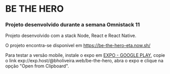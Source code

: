# BE THE HERO

### Projeto desenvolvido durante a semana Omnistack 11

Projeto desenvolvido com a stack Node, React e React Native.

O projeto encontra-se disponível em https://be-the-hero-eta.now.sh/

Para testar a versão mobile, instale o expo em [EXPO - GOOGLE PLAY](https://play.google.com/store/apps/details?id=host.exp.exponent&hl=pt_BR), copie o link exp://exp.host/@bholiveira.web/be-the-hero, abra o expo e clique na opção "Open from Clipboard".